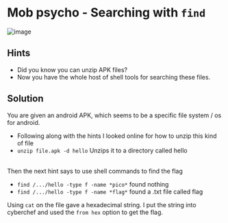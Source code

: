 # Mob psycho - Searching with `find`
![image](https://github.com/JosephB10/CTF-Writeups/assets/105746932/5b7c28fd-0916-470a-bbaa-ba9d976f1f6b)
## Hints
- Did you know you can unzip APK files?
- Now you have the whole host of shell tools for searching these files.
## Solution

You are given an android APK, which seems to be a specific file system / os for android.

- Following along with the hints I looked online for how to unzip this kind of file
- `unzip file.apk -d hello`   Unzips it to a directory called hello  


<br>Then the next hint says to use shell commands to find the flag 
- `find /.../hello -type f -name *pico*` found nothing
- `find /.../hello -type f -name *flag*` found a .txt file called flag

Using `cat` on the file gave a hexadecimal string. I put the string into cyberchef and used the `from hex` option to get the flag.
